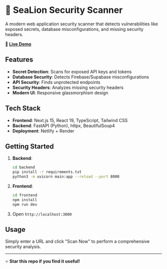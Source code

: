 # 🦁 SeaLion Security Scanner

A modern web application security scanner that detects vulnerabilities like exposed secrets, database misconfigurations, and missing security headers.

**🔗 [Live Demo](https://sea-lion.netlify.app/)**

## Features

- **Secret Detection**: Scans for exposed API keys and tokens
- **Database Security**: Detects Firebase/Supabase misconfigurations  
- **API Security**: Finds unprotected endpoints
- **Security Headers**: Analyzes missing security headers
- **Modern UI**: Responsive glassmorphism design

## Tech Stack

- **Frontend**: Next.js 15, React 19, TypeScript, Tailwind CSS
- **Backend**: FastAPI (Python), httpx, BeautifulSoup4
- **Deployment**: Netlify + Render

## Getting Started

1. **Backend**:
   ```bash
   cd backend
   pip install -r requirements.txt
   python3 -m uvicorn main:app --reload --port 8000
   ```

2. **Frontend**:
   ```bash
   cd frontend
   npm install
   npm run dev
   ```

3. Open `http://localhost:3000`

## Usage

Simply enter a URL and click "Scan Now" to perform a comprehensive security analysis.

---

⭐ **Star this repo if you find it useful!**
